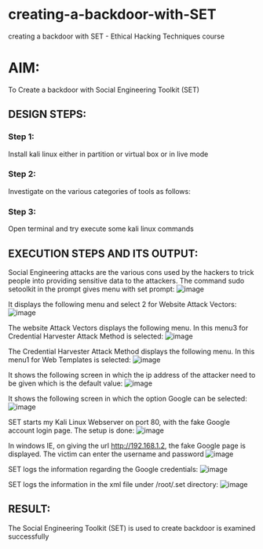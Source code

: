 # creating-a-backdoor-with-SET
creating a backdoor with SET - Ethical Hacking Techniques course

# AIM:
To Create a backdoor with Social Engineering Toolkit (SET)

## DESIGN STEPS:

### Step 1:

Install kali linux either in partition or virtual box or in live mode


### Step 2:

Investigate on the various categories of tools as follows:

### Step 3:

Open terminal and try execute some kali linux commands

## EXECUTION STEPS AND ITS OUTPUT:
Social Engineering attacks are the various cons used by the hackers to trick people into providing sensitive data to the attackers. 
The command sudo setoolkit in the prompt gives menu with set prompt:
![image](https://github.com/user-attachments/assets/00026b21-7602-45a7-963c-1a5899ab4ddd)


It displays the following menu and select 2 for Website Attack Vectors:
![image](https://github.com/user-attachments/assets/c2cd06a5-1995-4f76-8427-7813cc7389b3)


The website Attack Vectors displays the following menu. In this menu3 for Credential Harvester Attack Method is selected:
![image](https://github.com/user-attachments/assets/f03ef137-352f-4922-857f-4434c52d7846)


The Credential Harvester Attack Method displays the following menu. In this menu1 for Web Templates is selected:
![image](https://github.com/user-attachments/assets/b2e32bd6-a04a-42b5-8e21-1f558947e0c9)


It shows the following screen in which the ip address of the attacker need to be given which is the default value:
![image](https://github.com/user-attachments/assets/e05fae6b-fa46-4c1c-85cd-59ca1803ab41)


It shows the following screen in which the option Google can be selected:
![image](https://github.com/user-attachments/assets/5c379c0d-6987-4679-8f16-4895896866e0)


SET starts my Kali Linux Webserver on port 80, with the fake Google account login page. The setup is done:
![image](https://github.com/user-attachments/assets/a2744d7c-8163-494f-8c06-b491bc17a1c1)


In windows IE, on giving the url http://192.168.1.2, the fake Google page is displayed.
The victim can enter the username and password
![image](https://github.com/user-attachments/assets/c34e6998-c420-40ff-9cf1-2947fd10d541)


SET logs the information regarding the Google credentials:
![image](https://github.com/user-attachments/assets/c99060ae-4009-4495-869d-78e2c5d78497)


SET logs the information in the xml file under /root/.set directory:
![image](https://github.com/user-attachments/assets/a8d39ba3-b946-4c81-aa98-3cc90ac3e7fe)



## RESULT:
The Social Engineering Toolkit (SET) is used to create backdoor is  examined successfully
